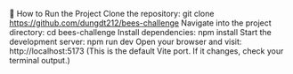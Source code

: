 🚀 How to Run the Project
Clone the repository: git clone https://github.com/dungdt212/bees-challenge
Navigate into the project directory: cd bees-challenge
Install dependencies: npm install
Start the development server: npm run dev
Open your browser and visit: http://localhost:5173
(This is the default Vite port. If it changes, check your terminal output.)
